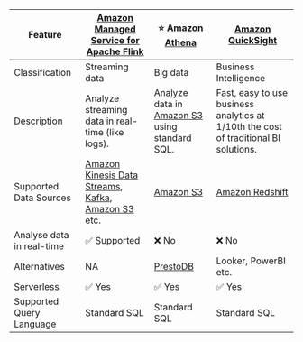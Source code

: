 
| Feature                   | [Amazon Managed Service for Apache Flink](../DataProcessing/AmazonManagedServiceForApacheFlink.md)                                                                                                               | :star: [Amazon Athena](AmazonAthena.md)                                                | [Amazon QuickSight](AmazonQuickSight.md)                                             |
|---------------------------|------------------------------------------------------------------------------------------------------------------------------------------------------------------------------------------------------------------|----------------------------------------------------------------------------------------|--------------------------------------------------------------------------------------|
| Classification            | Streaming data                                                                                                                                                                                                   | Big data                                                                               | Business Intelligence                                                                |
| Description               | Analyze streaming data in real-time (like logs).                                                                                                                                                                 | Analyze data in [Amazon S3](../DataStorage/DataLakes/S3DataLake.md) using standard SQL. | Fast, easy to use business analytics at 1/10th the cost of traditional BI solutions. |
| Supported Data Sources    | [Amazon Kinesis Data Streams](../../4_MessageBrokers/AmazonKinesis/Readme.md), [Kafka](../../4_MessageBrokers/AmazonMSK.md), [Amazon S3](../../6_FileStorages/3_S3ObjectStorage/Readme.md) etc. | [Amazon S3](../../6_FileStorages/3_S3ObjectStorage/Readme.md)                       | [Amazon Redshift](../DataStorage/DataWarehouses/AmazonRedshift.md)                     |
| Analyse data in real-time | :white_check_mark: Supported                                                                                                                                                                                     | :x: No                                                                                 | :x: No                                                                               |
| Alternatives              | NA                                                                                                                                                                                                               | [PrestoDB](../../../HLD-System-Designs/6_BigData/DataConsumption/PrestoDB.md)                         | Looker, PowerBI etc.                                                                 |
| Serverless                | :white_check_mark: Yes                                                                                                                                                                                           | :white_check_mark: Yes                                                                 | :white_check_mark: Yes                                                               |
| Supported Query Language  | Standard SQL                                                                                                                                                                                                     | Standard SQL                                                                           | Standard SQL                                                                         |